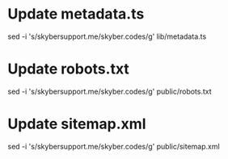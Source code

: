 # Update metadata.ts
sed -i 's/skybersupport.me/skyber.codes/g' lib/metadata.ts

# Update robots.txt
sed -i 's/skybersupport.me/skyber.codes/g' public/robots.txt

# Update sitemap.xml
sed -i 's/skybersupport.me/skyber.codes/g' public/sitemap.xml